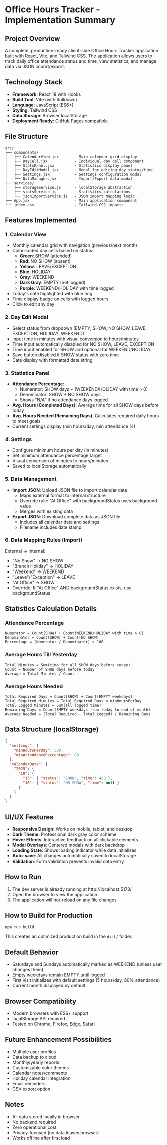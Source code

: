 # Office Hours Tracker - Implementation Summary

## Project Overview
A complete, production-ready client-side Office Hours Tracker application built with React, Vite, and Tailwind CSS. The application allows users to track daily office attendance status and time, view statistics, and manage data via JSON import/export.

## Technology Stack
- **Framework**: React 18 with Hooks
- **Build Tool**: Vite (with Rolldown)
- **Language**: JavaScript (ES6+)
- **Styling**: Tailwind CSS
- **Data Storage**: Browser localStorage
- **Deployment Ready**: GitHub Pages compatible

## File Structure
```
src/
├── components/
│   ├── CalendarView.jsx       - Main calendar grid display
│   ├── DayCell.jsx            - Individual day cell component
│   ├── StatsPanel.jsx         - Statistics display panel
│   ├── DayEditModal.jsx       - Modal for editing day status/time
│   ├── Settings.jsx           - Settings configuration modal
│   └── DataManager.jsx        - Import/Export data modal
├── services/
│   ├── storageService.js      - localStorage abstraction
│   ├── statsService.js        - Statistics calculations
│   └── jsonImportService.js   - JSON import mapping logic
├── App.jsx                    - Main application component
└── index.css                  - Tailwind CSS imports
```

## Features Implemented

### 1. Calendar View
- Monthly calendar grid with navigation (previous/next month)
- Color-coded day cells based on status:
  - **Green**: SHOW (attended)
  - **Red**: NO SHOW (absent)
  - **Yellow**: LEAVE/EXCEPTION
  - **Blue**: HOLIDAY
  - **Gray**: WEEKEND
  - **Dark Gray**: EMPTY (not logged)
  - **Purple**: WEEKEND/HOLIDAY with time logged
- Today's date highlighted with blue ring
- Time display badge on cells with logged hours
- Click to edit any day

### 2. Day Edit Modal
- Select status from dropdown (EMPTY, SHOW, NO SHOW, LEAVE, EXCEPTION, HOLIDAY, WEEKEND)
- Input time in minutes with visual conversion to hours/minutes
- Time input automatically disabled for NO SHOW, LEAVE, EXCEPTION
- Time input enabled for SHOW and optional for WEEKEND/HOLIDAY
- Save button disabled if SHOW status with zero time
- Date display with formatted date string

### 3. Statistics Panel
- **Attendance Percentage**: 
  - Numerator: SHOW days + (WEEKEND/HOLIDAY with time > 0)
  - Denominator: SHOW + NO SHOW days
  - Shows "N/A" if no attendance days logged
- **Avg. Hours (Completed Days)**: Average time for all SHOW days before today
- **Avg. Hours Needed (Remaining Days)**: Calculates required daily hours to meet goals
- Current settings display (min hours/day, min attendance %)

### 4. Settings
- Configure minimum hours per day (in minutes)
- Set minimum attendance percentage target
- Visual conversion of minutes to hours/minutes
- Saved to localStorage automatically

### 5. Data Management
- **Import JSON**: Upload JSON file to import calendar data
  - Maps external format to internal structure
  - Override rule: "At Office" with backgroundStatus uses background value
  - Merges with existing data
- **Export JSON**: Download complete data as JSON file
  - Includes all calendar data and settings
  - Filename includes date stamp

### 6. Data Mapping Rules (Import)
External → Internal:
- "No Show" → NO SHOW
- "Branch Holiday" → HOLIDAY
- "Weekend" → WEEKEND
- "Leave"/"Exception" → LEAVE
- "At Office" → SHOW
- Override: If "At Office" AND backgroundStatus exists, use backgroundStatus

## Statistics Calculation Details

### Attendance Percentage
```
Numerator = Count(SHOW) + Count(WEEKEND/HOLIDAY with time > 0)
Denominator = Count(SHOW) + Count(NO SHOW)
Percentage = (Numerator / Denominator) × 100
```

### Average Hours Till Yesterday
```
Total Minutes = Sum(time for all SHOW days before today)
Count = Number of SHOW days before today
Average = Total Minutes / Count
```

### Average Hours Needed
```
Total Required Days = Count(SHOW) + Count(EMPTY weekdays)
Total Required Minutes = Total Required Days × minHoursPerDay
Total Logged Minutes = Sum(all logged time)
Remaining Days = Count(EMPTY weekdays from today to end of month)
Average Needed = (Total Required - Total Logged) / Remaining Days
```

## Data Structure (localStorage)
```json
{
  "settings": {
    "minHoursPerDay": 300,
    "minAttendancePercentage": 80
  },
  "calendarData": {
    "2025": {
      "10": {
        "15": { "status": "SHOW", "time": 480 },
        "16": { "status": "NO SHOW", "time": null }
      }
    }
  }
}
```

## UI/UX Features
- **Responsive Design**: Works on mobile, tablet, and desktop
- **Dark Theme**: Professional dark gray color scheme
- **Hover Effects**: Interactive feedback on all clickable elements
- **Modal Overlays**: Centered modals with dark backdrop
- **Loading State**: Shows loading indicator while data initializes
- **Auto-save**: All changes automatically saved to localStorage
- **Validation**: Form validation prevents invalid data entry

## How to Run
1. The dev server is already running at http://localhost:5173/
2. Open the browser to view the application
3. The application will hot-reload on any file changes

## How to Build for Production
```powershell
npm run build
```
This creates an optimized production build in the `dist/` folder.

## Default Behavior
- Saturdays and Sundays automatically marked as WEEKEND (unless user changes them)
- Empty weekdays remain EMPTY until logged
- First visit initializes with default settings (5 hours/day, 80% attendance)
- Current month displayed by default

## Browser Compatibility
- Modern browsers with ES6+ support
- localStorage API required
- Tested on Chrome, Firefox, Edge, Safari

## Future Enhancement Possibilities
- Multiple user profiles
- Data backup to cloud
- Monthly/yearly reports
- Customizable color themes
- Calendar notes/comments
- Holiday calendar integration
- Email reminders
- CSV export option

## Notes
- All data stored locally in browser
- No backend required
- Zero operational cost
- Privacy-focused (no data leaves browser)
- Works offline after first load
